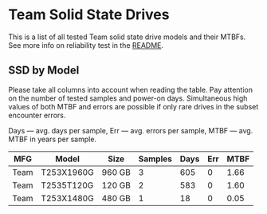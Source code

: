 Team Solid State Drives
=======================

This is a list of all tested Team solid state drive models and their MTBFs. See
more info on reliability test in the [README](https://github.com/linuxhw/EnterpriseDrive).

SSD by Model
------------

Please take all columns into account when reading the table. Pay attention on the
number of tested samples and power-on days. Simultaneous high values of both MTBF
and errors are possible if only rare drives in the subset encounter errors.

Days — avg. days per sample,
Err  — avg. errors per sample,
MTBF — avg. MTBF in years per sample.

| MFG       | Model              | Size   | Samples | Days  | Err   | MTBF   |
|-----------|--------------------|--------|---------|-------|-------|--------|
| Team      | T253X1960G         | 960 GB | 3       | 605   | 0     | 1.66   |
| Team      | T2535T120G         | 120 GB | 2       | 583   | 0     | 1.60   |
| Team      | T253X1480G         | 480 GB | 1       | 18    | 0     | 0.05   |

